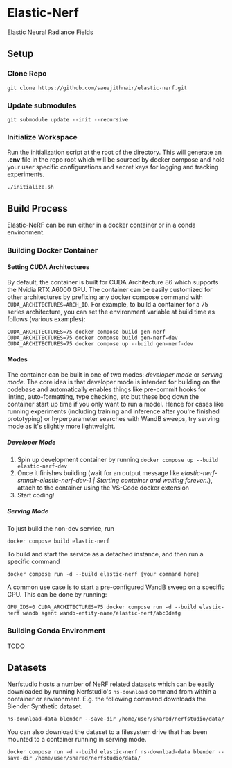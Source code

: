 # Elastic-Nerf

Elastic Neural Radiance Fields

## Setup

### Clone Repo

`git clone https://github.com/saeejithnair/elastic-nerf.git`

### Update submodules

`git submodule update --init --recursive`

### Initialize Workspace

Run the initialization script at the root of the directory. This will generate an **.env** file in the repo root which will be sourced by docker compose and hold your user specific configurations and secret keys for logging and tracking experiments.

`./initialize.sh`

## Build Process

Elastic-NeRF can be run either in a docker container or in a conda environment.

### Building Docker Container

#### Setting CUDA Architectures

By default, the container is built for CUDA Architecture 86 which supports the Nvidia RTX A6000 GPU. The container can be easily customized for other architectures by prefixing any docker compose command with `CUDA_ARCHITECTURES=ARCH_ID`. For example, to build a container for a 75 series architecture, you can set the environment variable at build time as follows (various examples):

```
CUDA_ARCHITECTURES=75 docker compose build gen-nerf
CUDA_ARCHITECTURES=75 docker compose build gen-nerf-dev
CUDA_ARCHITECTURES=75 docker compose up --build gen-nerf-dev
```

#### Modes

The container can be built in one of two modes: _developer mode_ or _serving mode_. The core idea is that developer mode is intended for building on the codebase and automatically enables things like pre-commit hooks for linting, auto-formatting, type checking, etc but these bog down the container start up time if you only want to run a model. Hence for cases like running experiments (including training and inference after you're finished prototyping) or hyperparameter searches with WandB sweeps, try serving mode as it's slightly more lightweight.

##### Developer Mode

1. Spin up development container by running `docker compose up --build elastic-nerf-dev`
2. Once it finishes building (wait for an output message like _elastic-nerf-smnair-elastic-nerf-dev-1 | Starting container and waiting forever.._), attach to the container using the VS-Code docker extension
3. Start coding!

##### Serving Mode

To just build the non-dev service, run

```
docker compose build elastic-nerf
```

To build and start the service as a detached instance, and then run a specific command

```
docker compose run -d --build elastic-nerf {your command here}
```

A common use case is to start a pre-configured WandB sweep on a specific GPU. This can be done by running:

```
GPU_IDS=0 CUDA_ARCHITECTURES=75 docker compose run -d --build elastic-nerf wandb agent wandb-entity-name/elastic-nerf/abc0defg
```

### Building Conda Environment

TODO

## Datasets

Nerfstudio hosts a number of NeRF related datasets which can be easily downloaded by running Nerfstudio's `ns-download` command from within a container or environment. E.g. the following command downloads the Blender Synthetic dataset.

```
ns-download-data blender --save-dir /home/user/shared/nerfstudio/data/
```

You can also download the dataset to a filesystem drive that has been mounted to a container running in serving mode.

```
docker compose run -d --build elastic-nerf ns-download-data blender --save-dir /home/user/shared/nerfstudio/data/
```
